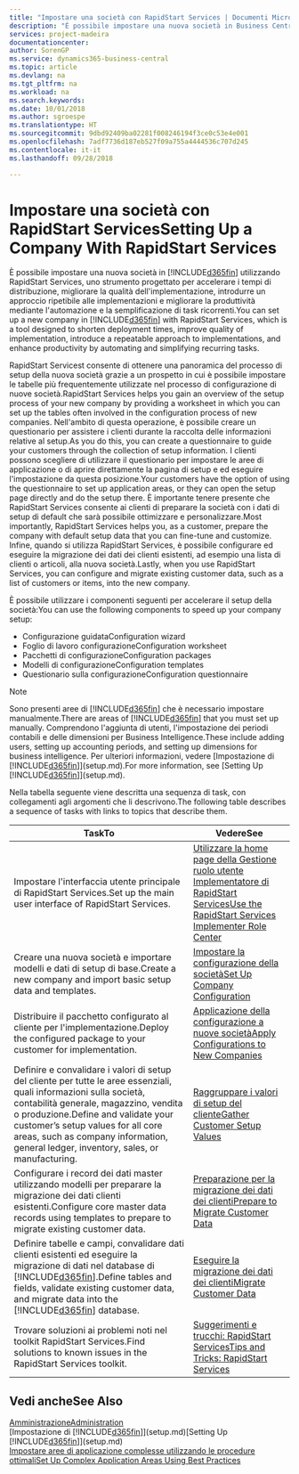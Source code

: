 ```yaml
---
title: "Impostare una società con RapidStart Services | Documenti Microsoft"
description: "È possibile impostare una nuova società in Business Central utilizzando RapidStart Services, uno strumento progettato per accelerare i tempi di distribuzione, migliorare la qualità dell'implementazione, introdurre un approccio ripetibile alle implementazioni e migliorare la produttività mediante l'automazione e la semplificazione di task ricorrenti."
services: project-madeira
documentationcenter: 
author: SorenGP
ms.service: dynamics365-business-central
ms.topic: article
ms.devlang: na
ms.tgt_pltfrm: na
ms.workload: na
ms.search.keywords: 
ms.date: 10/01/2018
ms.author: sgroespe
ms.translationtype: HT
ms.sourcegitcommit: 9dbd92409ba02281f008246194f3ce0c53e4e001
ms.openlocfilehash: 7adf7736d187eb527f09a755a4444536c707d245
ms.contentlocale: it-it
ms.lasthandoff: 09/28/2018

---
```

# <a name="setting-up-a-company-with-rapidstart-services"></a><span data-ttu-id="7ba29-103">Impostare una società con RapidStart Services</span><span class="sxs-lookup"><span data-stu-id="7ba29-103">Setting Up a Company With RapidStart Services</span></span>
<span data-ttu-id="7ba29-104">È possibile impostare una nuova società in [!INCLUDE[d365fin](includes/d365fin_md.md)] utilizzando RapidStart Services, uno strumento progettato per accelerare i tempi di distribuzione, migliorare la qualità dell'implementazione, introdurre un approccio ripetibile alle implementazioni e migliorare la produttività mediante l'automazione e la semplificazione di task ricorrenti.</span><span class="sxs-lookup"><span data-stu-id="7ba29-104">You can set up a new company in [!INCLUDE[d365fin](includes/d365fin_md.md)] with RapidStart Services, which is a tool designed to shorten deployment times, improve quality of implementation, introduce a repeatable approach to implementations, and enhance productivity by automating and simplifying recurring tasks.</span></span>  

<span data-ttu-id="7ba29-105">RapidStart Servicest consente di ottenere una panoramica del processo di setup della nuova società grazie a un prospetto in cui è possibile impostare le tabelle più frequentemente utilizzate nel processo di configurazione di nuove società.</span><span class="sxs-lookup"><span data-stu-id="7ba29-105">RapidStart Services helps you gain an overview of the setup process of your new company by providing a worksheet in which you can set up the tables often involved in the configuration process of new companies.</span></span> <span data-ttu-id="7ba29-106">Nell'ambito di questa operazione, è possibile creare un questionario per assistere i clienti durante la raccolta delle informazioni relative al setup.</span><span class="sxs-lookup"><span data-stu-id="7ba29-106">As you do this, you can create a questionnaire to guide your customers through the collection of setup information.</span></span> <span data-ttu-id="7ba29-107">I clienti possono scegliere di utilizzare il questionario per impostare le aree di applicazione o di aprire direttamente la pagina di setup e ed eseguire l'impostazione da questa posizione.</span><span class="sxs-lookup"><span data-stu-id="7ba29-107">Your customers have the option of using the questionnaire to set up application areas, or they can open the setup page directly and do the setup there.</span></span> <span data-ttu-id="7ba29-108">È importante tenere presente che RapidStart Services consente ai clienti di preparare la società con i dati di setup di default che sarà possibile ottimizzare e personalizzare.</span><span class="sxs-lookup"><span data-stu-id="7ba29-108">Most importantly, RapidStart Services helps you, as a customer, prepare the company with default setup data that you can fine-tune and customize.</span></span> <span data-ttu-id="7ba29-109">Infine, quando si utilizza RapidStart Services, è possibile configurare ed eseguire la migrazione dei dati dei clienti esistenti, ad esempio una lista di clienti o articoli, alla nuova società.</span><span class="sxs-lookup"><span data-stu-id="7ba29-109">Lastly, when you use RapidStart Services, you can configure and migrate existing customer data, such as a list of customers or items, into the new company.</span></span>

<span data-ttu-id="7ba29-110">È possibile utilizzare i componenti seguenti per accelerare il setup della società:</span><span class="sxs-lookup"><span data-stu-id="7ba29-110">You can use the following components to speed up your company setup:</span></span>  

-   <span data-ttu-id="7ba29-111">Configurazione guidata</span><span class="sxs-lookup"><span data-stu-id="7ba29-111">Configuration wizard</span></span>  
-   <span data-ttu-id="7ba29-112">Foglio di lavoro configurazione</span><span class="sxs-lookup"><span data-stu-id="7ba29-112">Configuration worksheet</span></span>  
-   <span data-ttu-id="7ba29-113">Pacchetti di configurazione</span><span class="sxs-lookup"><span data-stu-id="7ba29-113">Configuration packages</span></span>  
-   <span data-ttu-id="7ba29-114">Modelli di configurazione</span><span class="sxs-lookup"><span data-stu-id="7ba29-114">Configuration templates</span></span>  
-   <span data-ttu-id="7ba29-115">Questionario sulla configurazione</span><span class="sxs-lookup"><span data-stu-id="7ba29-115">Configuration questionnaire</span></span>  

> [!Note]  
>  <span data-ttu-id="7ba29-116">Sono presenti aree di [!INCLUDE[d365fin](includes/d365fin_md.md)] che è necessario impostare manualmente.</span><span class="sxs-lookup"><span data-stu-id="7ba29-116">There are areas of [!INCLUDE[d365fin](includes/d365fin_md.md)] that you must set up manually.</span></span> <span data-ttu-id="7ba29-117">Comprendono l'aggiunta di utenti, l'impostazione dei periodi contabili e delle dimensioni per Business Intelligence.</span><span class="sxs-lookup"><span data-stu-id="7ba29-117">These include adding users, setting up accounting periods, and setting up dimensions for business intelligence.</span></span> <span data-ttu-id="7ba29-118">Per ulteriori informazioni, vedere [Impostazione di [!INCLUDE[d365fin](includes/d365fin_md.md)]](setup.md).</span><span class="sxs-lookup"><span data-stu-id="7ba29-118">For more information, see [Setting Up [!INCLUDE[d365fin](includes/d365fin_md.md)]](setup.md).</span></span>

 <span data-ttu-id="7ba29-119">Nella tabella seguente viene descritta una sequenza di task, con collegamenti agli argomenti che li descrivono.</span><span class="sxs-lookup"><span data-stu-id="7ba29-119">The following table describes a sequence of tasks with links to topics that describe them.</span></span>

|<span data-ttu-id="7ba29-120">**Task**</span><span class="sxs-lookup"><span data-stu-id="7ba29-120">**To**</span></span>|<span data-ttu-id="7ba29-121">**Vedere**</span><span class="sxs-lookup"><span data-stu-id="7ba29-121">**See**</span></span>|  
|------------|-------------|  
|<span data-ttu-id="7ba29-122">Impostare l'interfaccia utente principale di RapidStart Services.</span><span class="sxs-lookup"><span data-stu-id="7ba29-122">Set up the main user interface of RapidStart Services.</span></span>|[<span data-ttu-id="7ba29-123">Utilizzare la home page della Gestione ruolo utente Implementatore di RapidStart Services</span><span class="sxs-lookup"><span data-stu-id="7ba29-123">Use the RapidStart Services Implementer Role Center</span></span>](admin-how-to-use-the-rapidstart-services-role-center-to-track-progress.md)|  
|<span data-ttu-id="7ba29-124">Creare una nuova società e importare modelli e dati di setup di base.</span><span class="sxs-lookup"><span data-stu-id="7ba29-124">Create a new company and import basic setup data and templates.</span></span>|[<span data-ttu-id="7ba29-125">Impostare la configurazione della società</span><span class="sxs-lookup"><span data-stu-id="7ba29-125">Set Up Company Configuration</span></span>](admin-set-up-company-configuration.md)|  
|<span data-ttu-id="7ba29-126">Distribuire il pacchetto configurato al cliente per l'implementazione.</span><span class="sxs-lookup"><span data-stu-id="7ba29-126">Deploy the configured package to your customer for implementation.</span></span>|[<span data-ttu-id="7ba29-127">Applicazione della configurazione a nuove società</span><span class="sxs-lookup"><span data-stu-id="7ba29-127">Apply Configurations to New Companies</span></span>](admin-apply-configuration-to-new-companies.md)|
|<span data-ttu-id="7ba29-128">Definire e convalidare i valori di setup del cliente per tutte le aree essenziali, quali informazioni sulla società, contabilità generale, magazzino, vendita o produzione.</span><span class="sxs-lookup"><span data-stu-id="7ba29-128">Define and validate your customer’s setup values for all core areas, such as company information, general ledger, inventory, sales, or manufacturing.</span></span>|[<span data-ttu-id="7ba29-129">Raggruppare i valori di setup del cliente</span><span class="sxs-lookup"><span data-stu-id="7ba29-129">Gather Customer Setup Values</span></span>](admin-gather-customer-setup-values.md)|  
|<span data-ttu-id="7ba29-130">Configurare i record dei dati master utilizzando modelli per preparare la migrazione dei dati clienti esistenti.</span><span class="sxs-lookup"><span data-stu-id="7ba29-130">Configure core master data records using templates to prepare to migrate existing customer data.</span></span>|[<span data-ttu-id="7ba29-131">Preparazione per la migrazione dei dati dei clienti</span><span class="sxs-lookup"><span data-stu-id="7ba29-131">Prepare to Migrate Customer Data</span></span>](admin-use-templates-to-prepare-customer-data-for-migration.md)|  
|<span data-ttu-id="7ba29-132">Definire tabelle e campi, convalidare dati clienti esistenti ed eseguire la migrazione di dati nel database di [!INCLUDE[d365fin](includes/d365fin_md.md)].</span><span class="sxs-lookup"><span data-stu-id="7ba29-132">Define tables and fields, validate existing customer data, and migrate data into the [!INCLUDE[d365fin](includes/d365fin_md.md)] database.</span></span>|[<span data-ttu-id="7ba29-133">Eseguire la migrazione dei dati dei clienti</span><span class="sxs-lookup"><span data-stu-id="7ba29-133">Migrate Customer Data</span></span>](admin-migrate-customer-data.md)|  
|<span data-ttu-id="7ba29-134">Trovare soluzioni ai problemi noti nel toolkit RapidStart Services.</span><span class="sxs-lookup"><span data-stu-id="7ba29-134">Find solutions to known issues in the RapidStart Services toolkit.</span></span>|[<span data-ttu-id="7ba29-135">Suggerimenti e trucchi: RapidStart Services</span><span class="sxs-lookup"><span data-stu-id="7ba29-135">Tips and Tricks: RapidStart Services</span></span>](admin-tips-and-tricks-rapidstart-services.md)|  

## <a name="see-also"></a><span data-ttu-id="7ba29-136">Vedi anche</span><span class="sxs-lookup"><span data-stu-id="7ba29-136">See Also</span></span>  
[<span data-ttu-id="7ba29-137">Amministrazione</span><span class="sxs-lookup"><span data-stu-id="7ba29-137">Administration</span></span>](admin-setup-and-administration.md)  
<span data-ttu-id="7ba29-138">[Impostazione di [!INCLUDE[d365fin](includes/d365fin_md.md)]](setup.md)</span><span class="sxs-lookup"><span data-stu-id="7ba29-138">[Setting Up [!INCLUDE[d365fin](includes/d365fin_md.md)]](setup.md)</span></span>  
[<span data-ttu-id="7ba29-139">Impostare aree di applicazione complesse utilizzando le procedure ottimali</span><span class="sxs-lookup"><span data-stu-id="7ba29-139">Set Up Complex Application Areas Using Best Practices</span></span>](set-up-complex-application-areas-using-best-practices.md)   

